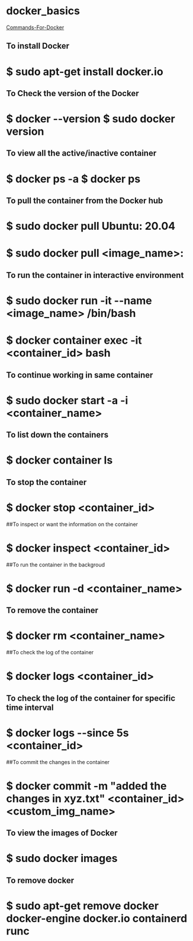 # docker_basics
[Commands-For-Docker](#commands-For-Docker)

## To install Docker

  # $ sudo apt-get install docker.io

## To Check the version of the Docker

  # $ docker --version $ sudo docker version

## To view all the active/inactive container

  # $ docker ps -a $ docker ps

## To pull the container from the Docker hub

  # $ sudo docker pull Ubuntu: 20.04 
  # $ sudo docker pull <image_name>:<version>

## To run the container in interactive environment

  # $ sudo docker run -it --name <image_name> /bin/bash 
  # $ docker container exec -it <container_id> bash

## To continue working in same container

  # $ sudo docker start -a -i <container_name>

## To list down the containers

  # $ docker container ls

## To stop the container

  # $ docker stop <container_id>

##To inspect or want the information on the container

  # $ docker inspect <container_id>

##To run the container in the backgroud

  # $ docker run -d <container_name>

## To remove the container

  # $ docker rm <container_name>

##To check the log of the container

  # $ docker logs <container_id>

## To check the log of the container for specific time interval

  # $ docker logs --since 5s <container_id>

##To commit the changes in the container

  # $ docker commit -m "added the changes in xyz.txt" <container_id> <custom_img_name>

## To view the images of Docker

  # $ sudo docker images

## To remove docker

  # $ sudo apt-get remove docker docker-engine docker.io containerd runc

